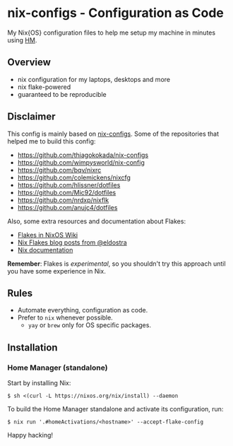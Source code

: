 # nix-configs - Configuration as Code

My Nix{OS} configuration files to help me setup my machine in minutes using
[HM](https://github.com/nix-community/home-manager).

## Overview

- nix configuration for my laptops, desktops and more
- nix flake-powered
- guaranteed to be reproducible

## Disclaimer

This config is mainly based on
[nix-configs](https://github.com/thiagokokada/nix-configs). Some of the
repositories that helped me to build this config:

- https://github.com/thiagokokada/nix-configs
- https://github.com/wimpysworld/nix-config
- https://github.com/bqv/nixrc
- https://github.com/colemickens/nixcfg
- https://github.com/hlissner/dotfiles
- https://github.com/Mic92/dotfiles
- https://github.com/nrdxp/nixflk
- https://github.com/anujc4/dotfiles

Also, some extra resources and documentation about Flakes:

- [Flakes in NixOS Wiki](https://nixos.wiki/wiki/Flakes)
- [Nix Flakes blog posts from @eldostra](https://www.tweag.io/blog/2020-05-25-flakes/)
- [Nix documentation](https://nixos.org/manual/nix/unstable/)

**Remember**: Flakes is _experimental_, so you shouldn't try this approach until
you have some experience in Nix.

## Rules

- Automate everything, configuration as code.
- Prefer to `nix` whenever possible.
  - `yay` or `brew` only for OS specific packages.

## Installation

### Home Manager (standalone)

Start by installing Nix:

```console
$ sh <(curl -L https://nixos.org/nix/install) --daemon
```

To build the Home Manager standalone and activate its configuration, run:

```console
$ nix run '.#homeActivations/<hostname>' --accept-flake-config
```

Happy hacking!
